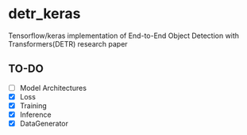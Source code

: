 # detr_keras
Tensorflow/keras implementation of End-to-End Object Detection with Transformers(DETR) research paper

## TO-DO
- [ ] Model Architectures
- [x] Loss
- [x] Training
- [x] Inference
- [x] DataGenerator  
